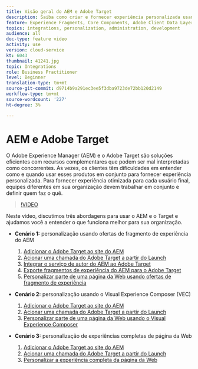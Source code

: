 ```yaml
---
title: Visão geral do AEM e Adobe Target
description: Saiba como criar e fornecer experiência personalizada usando o Adobe Experience Manager as a Cloud Service e o Adobe Target.
feature: Experience Fragments, Core Components, Adobe Client Data Layer
topics: integrations, personalization, administration, development
audience: all
doc-type: feature video
activity: use
version: cloud-service
kt: 6043
thumbnail: 41241.jpg
topic: Integrations
role: Business Practitioner
level: Beginner
translation-type: tm+mt
source-git-commit: d9714b9a291ec3ee5f3dba9723de72bb120d2149
workflow-type: tm+mt
source-wordcount: '227'
ht-degree: 3%

---
```



# AEM e Adobe Target

O Adobe Experience Manager (AEM) e o Adobe Target são soluções eficientes com recursos complementares que podem ser mal interpretadas como concorrentes. Às vezes, os clientes têm dificuldades em entender como e quando usar esses produtos em conjunto para fornecer experiência personalizada. Para fornecer experiência otimizada para cada usuário final, equipes diferentes em sua organização devem trabalhar em conjunto e definir quem faz o quê.

>[!VIDEO](https://video.tv.adobe.com/v/41241?quality=12&learn=on)

Neste vídeo, discutimos três abordagens para usar o AEM e o Target e ajudamos você a entender o que funciona melhor para sua organização.

* __Cenário 1:__ personalização usando ofertas de fragmento de experiência do AEM

   1. [Adicionar o Adobe Target ao site do AEM](./add-target-launch-extension.md)
   1. [Acionar uma chamada do Adobe Target a partir do Launch](./load-and-fire-target.md)
   1. [Integrar o serviço de autor do AEM ao Adobe Target](./setup-aem-target-cloud-service.md)
   1. [Exporte fragmentos de experiência do AEM para o Adobe Target](./export-experience-fragment-target.md)
   1. [Personalizar parte de uma página da Web usando ofertas de fragmento de experiência](./create-target-activity.md)

* __Cenário 2:__ personalização usando o Visual Experience Composer (VEC)

   1. [Adicionar o Adobe Target ao site do AEM](./add-target-launch-extension.md)
   1. [Acionar uma chamada do Adobe Target a partir do Launch](./load-and-fire-target.md)
   1. [Personalizar parte de uma página da Web usando o Visual Experience Composer](./personalization-using-vec.md)

* __Cenário 3:__ personalização de experiências completas de página da Web

   1. [Adicionar o Adobe Target ao site do AEM](./add-target-launch-extension.md)
   1. [Acionar uma chamada do Adobe Target a partir do Launch](./load-and-fire-target.md)
   1. [Personalizar a experiência completa da página da Web](./personalization-web-page.md)


